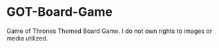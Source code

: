 # GOT-Board-Game
Game of Thrones Themed Board Game. I do not own rights to images or media utilized.
